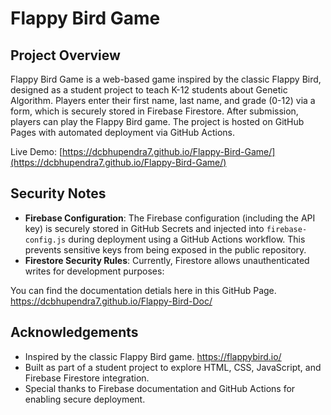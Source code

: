 # Flappy Bird Game

## Project Overview

Flappy Bird Game is a web-based game inspired by the classic Flappy Bird, designed as a student project to teach K-12 students about Genetic Algorithm. Players enter their first name, last name, and grade (0-12) via a form, which is securely stored in Firebase Firestore. After submission, players can play the Flappy Bird game. The project is hosted on GitHub Pages with automated deployment via GitHub Actions.

Live Demo: [https://dcbhupendra7.github.io/Flappy-Bird-Game/](https://dcbhupendra7.github.io/Flappy-Bird-Game/)

## Security Notes

- **Firebase Configuration**: The Firebase configuration (including the API key) is securely stored in GitHub Secrets and injected into `firebase-config.js` during deployment using a GitHub Actions workflow. This prevents sensitive keys from being exposed in the public repository.
- **Firestore Security Rules**: Currently, Firestore allows unauthenticated writes for development purposes:

You can find the documentation detials here in this GitHub Page.
https://dcbhupendra7.github.io/Flappy-Bird-Doc/

## Acknowledgements

- Inspired by the classic Flappy Bird game. https://flappybird.io/
- Built as part of a student project to explore HTML, CSS, JavaScript, and Firebase Firestore integration.
- Special thanks to Firebase documentation and GitHub Actions for enabling secure deployment.
